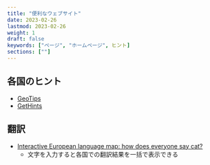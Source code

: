 ```yaml
---
title: "便利なウェブサイト"
date: 2023-02-26
lastmod: 2023-02-26
weight: 1
draft: false
keywords: ["ページ", "ホームページ", ヒント]
sections: [""]
---
```


## 各国のヒント
- [GeoTips](https://geotips.net/)
- [GetHints](https://geohints.com/)

## 翻訳
- [Interactive European language map: how does everyone say cat?](https://www.theguardian.com/news/datablog/interactive/2014/jan/15/interactive-european-language-map)
  - 文字を入力すると各国での翻訳結果を一括で表示できる